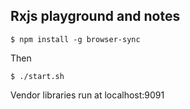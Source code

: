 
## Rxjs playground and notes


```
$ npm install -g browser-sync
```

Then

```
$ ./start.sh
```

Vendor libraries run at localhost:9091


